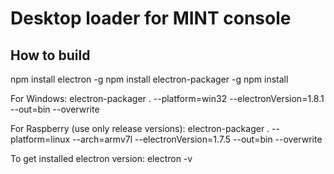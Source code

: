 # Desktop loader for MINT console

## How to build ##

npm install electron -g
npm install electron-packager -g
npm install

For Windows:
electron-packager . --platform=win32 --electronVersion=1.8.1 --out=bin --overwrite

For Raspberry (use only release versions):
electron-packager . --platform=linux --arch=armv7l --electronVersion=1.7.5 --out=bin --overwrite

To get installed electron version:
electron -v